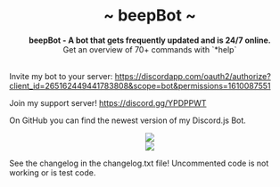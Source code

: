 <div align="center">
	<h1 align="center">~ beepBot ~</h1>
	<strong>beepBot - A bot that gets frequently updated and is 24/7 online.</strong><br />Get an overview of 70+ commands with `*help`<br /><br />
</div>

Invite my bot to your server: 
https://discordapp.com/oauth2/authorize?client_id=265162449441783808&scope=bot&permissions=1610087551

Join my support server!
https://discord.gg/YPDPPWT

On GitHub you can find the newest version of my Discord.js Bot.

<div align="center">
	<a href="https://discordbots.org/bot/265162449441783808">
	  <img src="https://discordbots.org/api/widget/265162449441783808.svg" />
	</a>
</div>

<div align="center">
	<a href="https://botsfordiscord.com/bots/265162449441783808">
	  <img src="https://botsfordiscord.com/api/v1/bots/265162449441783808/embed?theme=dark" />
	</a>
</div>

See the changelog in the changelog.txt file!
Uncommented code is not working or is test code.

